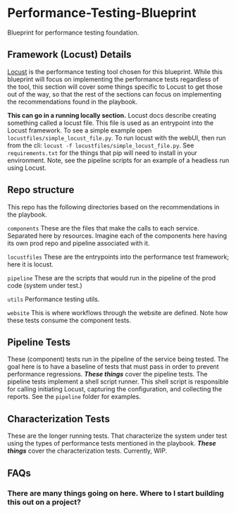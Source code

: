 # Performance-Testing-Blueprint
Blueprint for performance testing foundation.

## Framework (Locust) Details

[Locust](locust.io) is the performance testing tool chosen for this blueprint. While this blueprint will focus on implementing the performance tests regardless of the tool, this section will cover some things specific to Locust to get those out of the way, so that the rest of the sections can focus on implementing the recommendations found in the playbook.

__This can go in a running locally section.__
Locust docs describe creating something called a locust file. This file is used as an entrypoint into the Locust framework. To see a simple example open `locustfiles/simple_locust_file.py`. To run locust with the webUI, then run from the cli: `locust -f locustfiles/simple_locust_file.py`. See `requirements.txt` for the things that pip will need to install in your environment. Note, see the pipeline scripts for an example of a headless run using Locust.

## Repo structure

This repo has the following directories based on the recommendations in the playbook.

`components` These are the files that make the calls to each service. Separated here by resources. Imagine each of the components here having its own prod repo and pipeline associated with it.

`locustfiles` These are the entrypoints into the performance test framework; here it is locust.

`pipeline` These are the scripts that would run in the pipeline of the prod code (system under test.)

`utils` Performance testing utils.

`website` This is where workflows through the website are defined. Note how these tests consume the component tests.

## Pipeline Tests

These (component) tests run in the pipeline of the service being tested. The goal here is to have a baseline of tests that must pass in order to prevent performance regressions. **_These things_** cover the pipeline tests. The pipeline tests implement a shell script runner. This shell script is responsible for calling initiating Locust, capturing the configuration, and collecting the reports. See the `pipeline` folder for examples.

## Characterization Tests

These are the longer running tests. That characterize the system under test using the types of performance tests mentioned in the playbook. **_These things_** cover the characterization tests. Currently, WIP.

## FAQs

### There are many things going on here. Where to I start building this out on a project?


